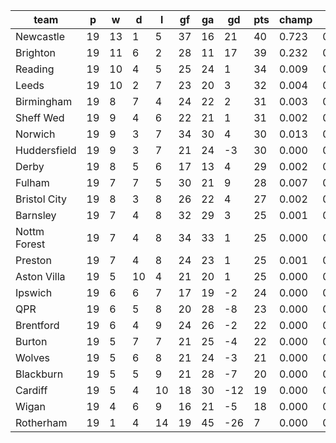 |     team     | p  | w  | d  | l  | gf | ga | gd  | pts | champ | top2  | top3  | top4  |  5-7  | bot4  | bot3  | bot2  |
|--------------|----|----|----|----|----|----|-----|-----|-------|-------|-------|-------|-------|-------|-------|-------|
| Newcastle    | 19 | 13 |  1 |  5 | 37 | 16 |  21 |  40 | 0.723 | 0.938 | 0.979 | 0.992 | 0.008 | 0.000 | 0.000 | 0.000|
| Brighton     | 19 | 11 |  6 |  2 | 28 | 11 |  17 |  39 | 0.232 | 0.725 | 0.862 | 0.925 | 0.060 | 0.000 | 0.000 | 0.000|
| Reading      | 19 | 10 |  4 |  5 | 25 | 24 |   1 |  34 | 0.009 | 0.060 | 0.191 | 0.317 | 0.290 | 0.002 | 0.001 | 0.000|
| Leeds        | 19 | 10 |  2 |  7 | 23 | 20 |   3 |  32 | 0.004 | 0.033 | 0.113 | 0.207 | 0.281 | 0.004 | 0.001 | 0.000|
| Birmingham   | 19 |  8 |  7 |  4 | 24 | 22 |   2 |  31 | 0.003 | 0.016 | 0.066 | 0.133 | 0.239 | 0.010 | 0.004 | 0.001|
| Sheff Wed    | 19 |  9 |  4 |  6 | 22 | 21 |   1 |  31 | 0.002 | 0.018 | 0.073 | 0.147 | 0.247 | 0.007 | 0.003 | 0.001|
| Norwich      | 19 |  9 |  3 |  7 | 34 | 30 |   4 |  30 | 0.013 | 0.090 | 0.265 | 0.413 | 0.293 | 0.001 | 0.000 | 0.000|
| Huddersfield | 19 |  9 |  3 |  7 | 21 | 24 |  -3 |  30 | 0.000 | 0.007 | 0.032 | 0.068 | 0.165 | 0.023 | 0.010 | 0.003|
| Derby        | 19 |  8 |  5 |  6 | 17 | 13 |   4 |  29 | 0.002 | 0.013 | 0.050 | 0.105 | 0.215 | 0.012 | 0.005 | 0.001|
| Fulham       | 19 |  7 |  7 |  5 | 30 | 21 |   9 |  28 | 0.007 | 0.066 | 0.212 | 0.343 | 0.313 | 0.002 | 0.001 | 0.000|
| Bristol City | 19 |  8 |  3 |  8 | 26 | 22 |   4 |  27 | 0.002 | 0.017 | 0.066 | 0.134 | 0.242 | 0.013 | 0.006 | 0.002|
| Barnsley     | 19 |  7 |  4 |  8 | 32 | 29 |   3 |  25 | 0.001 | 0.007 | 0.033 | 0.070 | 0.159 | 0.028 | 0.014 | 0.005|
| Nottm Forest | 19 |  7 |  4 |  8 | 34 | 33 |   1 |  25 | 0.000 | 0.003 | 0.015 | 0.039 | 0.117 | 0.051 | 0.025 | 0.008|
| Preston      | 19 |  7 |  4 |  8 | 24 | 23 |   1 |  25 | 0.001 | 0.003 | 0.018 | 0.043 | 0.115 | 0.049 | 0.023 | 0.008|
| Aston Villa  | 19 |  5 | 10 |  4 | 21 | 20 |   1 |  25 | 0.000 | 0.003 | 0.017 | 0.040 | 0.121 | 0.050 | 0.023 | 0.009|
| Ipswich      | 19 |  6 |  6 |  7 | 17 | 19 |  -2 |  24 | 0.000 | 0.000 | 0.003 | 0.007 | 0.040 | 0.159 | 0.092 | 0.038|
| QPR          | 19 |  6 |  5 |  8 | 20 | 28 |  -8 |  23 | 0.000 | 0.001 | 0.002 | 0.005 | 0.026 | 0.208 | 0.121 | 0.048|
| Brentford    | 19 |  6 |  4 |  9 | 24 | 26 |  -2 |  22 | 0.000 | 0.001 | 0.003 | 0.007 | 0.025 | 0.210 | 0.125 | 0.052|
| Burton       | 19 |  5 |  7 |  7 | 21 | 25 |  -4 |  22 | 0.000 | 0.000 | 0.001 | 0.003 | 0.019 | 0.266 | 0.166 | 0.071|
| Wolves       | 19 |  5 |  6 |  8 | 21 | 24 |  -3 |  21 | 0.000 | 0.000 | 0.001 | 0.003 | 0.014 | 0.320 | 0.210 | 0.099|
| Blackburn    | 19 |  5 |  5 |  9 | 21 | 28 |  -7 |  20 | 0.000 | 0.000 | 0.000 | 0.001 | 0.006 | 0.446 | 0.309 | 0.159|
| Cardiff      | 19 |  5 |  4 | 10 | 18 | 30 | -12 |  19 | 0.000 | 0.000 | 0.000 | 0.001 | 0.005 | 0.529 | 0.388 | 0.224|
| Wigan        | 19 |  4 |  6 |  9 | 16 | 21 |  -5 |  18 | 0.000 | 0.000 | 0.000 | 0.000 | 0.001 | 0.613 | 0.481 | 0.287|
| Rotherham    | 19 |  1 |  4 | 14 | 19 | 45 | -26 |   7 | 0.000 | 0.000 | 0.000 | 0.000 | 0.000 | 0.998 | 0.995 | 0.984|
